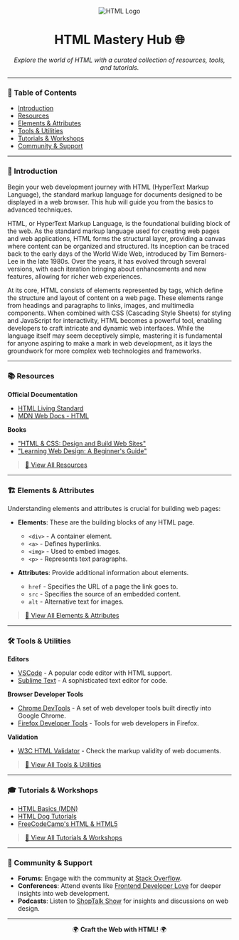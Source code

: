 <div align="center">

![HTML Logo](https://www.w3.org/html/logo/downloads/HTML5_Logo_256.png)

# HTML Mastery Hub 🌐

_Explore the world of HTML with a curated collection of resources, tools, and tutorials._

</div>

---

### 📘 Table of Contents
- [Introduction](#-introduction)
- [Resources](#-resources)
- [Elements & Attributes](#-elements--attributes)
- [Tools & Utilities](#-tools--utilities)
- [Tutorials & Workshops](#-tutorials--workshops)
- [Community & Support](#-community--support)

---

### 🌌 Introduction

Begin your web development journey with HTML (HyperText Markup Language), the standard markup language for documents designed to be displayed in a web browser. This hub will guide you from the basics to advanced techniques.

HTML, or HyperText Markup Language, is the foundational building block of the web. As the standard markup language used for creating web pages and web applications, HTML forms the structural layer, providing a canvas where content can be organized and structured. Its inception can be traced back to the early days of the World Wide Web, introduced by Tim Berners-Lee in the late 1980s. Over the years, it has evolved through several versions, with each iteration bringing about enhancements and new features, allowing for richer web experiences.

At its core, HTML consists of elements represented by tags, which define the structure and layout of content on a web page. These elements range from headings and paragraphs to links, images, and multimedia components. When combined with CSS (Cascading Style Sheets) for styling and JavaScript for interactivity, HTML becomes a powerful tool, enabling developers to craft intricate and dynamic web interfaces. While the language itself may seem deceptively simple, mastering it is fundamental for anyone aspiring to make a mark in web development, as it lays the groundwork for more complex web technologies and frameworks.

---

### 📚 Resources

**Official Documentation**
- [HTML Living Standard](https://html.spec.whatwg.org/multipage/)
- [MDN Web Docs - HTML](https://developer.mozilla.org/en-US/docs/Web/HTML)

**Books**
- ["HTML & CSS: Design and Build Web Sites"](https://www.amazon.com/HTML-CSS-Design-Build-Websites/dp/1118008189)
- ["Learning Web Design: A Beginner's Guide"](https://www.amazon.com/Learning-Web-Design-Beginners-JavaScript/dp/1491960205)

> [🔗 View All Resources](#)

---

### 🏗️ Elements & Attributes

Understanding elements and attributes is crucial for building web pages:

- **Elements**: These are the building blocks of any HTML page.
  - `<div>` - A container element.
  - `<a>` - Defines hyperlinks.
  - `<img>` - Used to embed images.
  - `<p>` - Represents text paragraphs.

- **Attributes**: Provide additional information about elements.
  - `href` - Specifies the URL of a page the link goes to.
  - `src` - Specifies the source of an embedded content.
  - `alt` - Alternative text for images.

> [🔗 View All Elements & Attributes](#)

---

### 🛠 Tools & Utilities

**Editors**
- [VSCode](https://code.visualstudio.com/) - A popular code editor with HTML support.
- [Sublime Text](https://www.sublimetext.com/) - A sophisticated text editor for code.

**Browser Developer Tools**
- [Chrome DevTools](https://developers.google.com/web/tools/chrome-devtools) - A set of web developer tools built directly into Google Chrome.
- [Firefox Developer Tools](https://developer.mozilla.org/en-US/docs/Tools) - Tools for web developers in Firefox.

**Validation**
- [W3C HTML Validator](https://validator.w3.org/) - Check the markup validity of web documents.

> [🔗 View All Tools & Utilities](#)

---

### 🎓 Tutorials & Workshops

- [HTML Basics (MDN)](https://developer.mozilla.org/en-US/docs/Learn/Getting_started_with_the_web/HTML_basics)
- [HTML Dog Tutorials](https://www.htmldog.com/guides/html/)
- [FreeCodeCamp's HTML & HTML5](https://www.freecodecamp.org/learn/responsive-web-design/basic-html-and-html5/)

> [🔗 View All Tutorials & Workshops](#)

---

### 🤝 Community & Support

- **Forums**: Engage with the community at [Stack Overflow](https://stackoverflow.com/).
- **Conferences**: Attend events like [Frontend Developer Love](https://frontenddeveloperlove.com/) for deeper insights into web development.
- **Podcasts**: Listen to [ShopTalk Show](https://shoptalkshow.com/) for insights and discussions on web design.

---

<div align="center">

🌍 **Craft the Web with HTML!** 🌍

</div>
